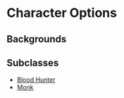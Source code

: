 # Character Options

## Backgrounds

## Subclasses

- [Blood Hunter](4-subclasses/4-1-blood-hunter.md)
- [Monk](4-subclasses/4-2-monk.md)
